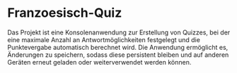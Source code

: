 # Franzoesisch-Quiz
Das Projekt ist eine Konsolenanwendung zur Erstellung von Quizzes, bei der eine maximale Anzahl an Antwortmöglichkeiten festgelegt und die Punktevergabe automatisch berechnet wird. Die Anwendung ermöglicht es, 
Änderungen zu speichern, sodass diese persistent bleiben und auf anderen Geräten erneut geladen oder weiterverwendet werden können.
